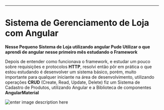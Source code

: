 -------
# Sistema de Gerenciamento de Loja com Angular

 **Nesse Pequeno  Sistema de Loja utilizando angular Pude Utilizar o que aprendi de angular nesse primeiro mês estudando o Framework**

Depois de entender como funcionava o framework, e estudar um pouco sobre requisições e protocolos **HTTP**, resolvi então pôr em prática o que estou estudando é desenvolver um sistema básico, porém, muito importante para qualquer iniciante na área de desenvolvimento, utilizando operações **CRUD** (Create, Read, Update, Delete) fiz um Sistema de Cadastro de Produtos, utilizando Angular e a Biblioteca de componentes **AngularMaterial**

![enter image description here](https://media-exp1.licdn.com/dms/image/C4D22AQHnC_E8YX2cfg/feedshare-shrink_800/0/1669770989694?e=1673481600&v=beta&t=Fxb727ekm54OoWm4C0_bKHEHfsmImb07Xry6gfqgfDA)
